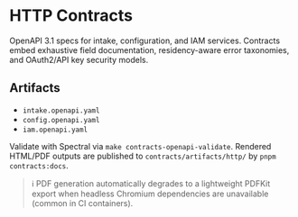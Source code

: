 # HTTP Contracts

OpenAPI 3.1 specs for intake, configuration, and IAM services. Contracts embed exhaustive
field documentation, residency-aware error taxonomies, and OAuth2/API key security models.

## Artifacts

- `intake.openapi.yaml`
- `config.openapi.yaml`
- `iam.openapi.yaml`

Validate with Spectral via `make contracts-openapi-validate`.
Rendered HTML/PDF outputs are published to `contracts/artifacts/http/` by `pnpm contracts:docs`.

> ℹ️  PDF generation automatically degrades to a lightweight PDFKit export when
>  headless Chromium dependencies are unavailable (common in CI containers).
